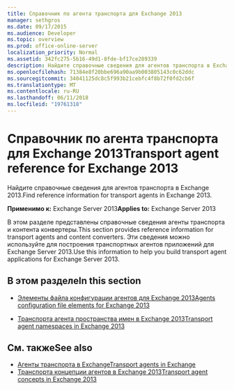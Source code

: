 ```yaml
---
title: Справочник по агента транспорта для Exchange 2013
manager: sethgros
ms.date: 09/17/2015
ms.audience: Developer
ms.topic: overview
ms.prod: office-online-server
localization_priority: Normal
ms.assetid: 342fc275-5b16-49d1-8fde-bf17ce289339
description: Найдите справочные сведения для агентов транспорта в Exchange 2013.
ms.openlocfilehash: 71384e8f20bbe696a90aa9b003805143c0c62ddc
ms.sourcegitcommit: 34041125dc8c5f993b21cebfc4f8b72f0fd2cb6f
ms.translationtype: MT
ms.contentlocale: ru-RU
ms.lasthandoff: 06/11/2018
ms.locfileid: "19761318"
---
```

# <a name="transport-agent-reference-for-exchange-2013"></a><span data-ttu-id="dec18-103">Справочник по агента транспорта для Exchange 2013</span><span class="sxs-lookup"><span data-stu-id="dec18-103">Transport agent reference for Exchange 2013</span></span>

<span data-ttu-id="dec18-104">Найдите справочные сведения для агентов транспорта в Exchange 2013.</span><span class="sxs-lookup"><span data-stu-id="dec18-104">Find reference information for transport agents in Exchange 2013.</span></span>
  
<span data-ttu-id="dec18-105">**Применимо к:** Exchange Server 2013</span><span class="sxs-lookup"><span data-stu-id="dec18-105">**Applies to:** Exchange Server 2013</span></span> 
  
<span data-ttu-id="dec18-106">В этом разделе представлены справочные сведения агенты транспорта и контента конвертеры.</span><span class="sxs-lookup"><span data-stu-id="dec18-106">This section provides reference information for transport agents and content converters.</span></span> <span data-ttu-id="dec18-107">Эти сведения можно используйте для построения транспортных агентов приложений для Exchange Server 2013.</span><span class="sxs-lookup"><span data-stu-id="dec18-107">Use this information to help you build transport agent applications for Exchange Server 2013.</span></span>
  
## <a name="in-this-section"></a><span data-ttu-id="dec18-108">В этом разделе</span><span class="sxs-lookup"><span data-stu-id="dec18-108">In this section</span></span>

- [<span data-ttu-id="dec18-109">Элементы файла конфигурации агентов для Exchange 2013</span><span class="sxs-lookup"><span data-stu-id="dec18-109">Agents configuration file elements for Exchange 2013</span></span>](agents-configuration-file-elements-for-exchange-2013.md)
    
- [<span data-ttu-id="dec18-110">Транспорта агента пространства имен в Exchange 2013</span><span class="sxs-lookup"><span data-stu-id="dec18-110">Transport agent namespaces in Exchange 2013</span></span>](transport-agent-namespaces-in-exchange-2013.md)
    
## <a name="see-also"></a><span data-ttu-id="dec18-111">См. также</span><span class="sxs-lookup"><span data-stu-id="dec18-111">See also</span></span>

- [<span data-ttu-id="dec18-112">Агенты транспорта в Exchange</span><span class="sxs-lookup"><span data-stu-id="dec18-112">Transport agents in Exchange</span></span>](transport-agents-in-exchange-2013.md)
- [<span data-ttu-id="dec18-113">Транспорта концепции агентов в Exchange 2013</span><span class="sxs-lookup"><span data-stu-id="dec18-113">Transport agent concepts in Exchange 2013</span></span>](transport-agent-concepts-in-exchange-2013.md)

